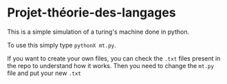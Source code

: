 # Projet-théorie-des-langages


This is a simple simulation of a turing's machine done in python.

To use this simply type ```pythonX mt.py```.


If you want to create your own files, you can check the ```.txt``` files present in the repo to understand how it works. Then you need to change the ```mt.py``` file and put your new ```.txt```
